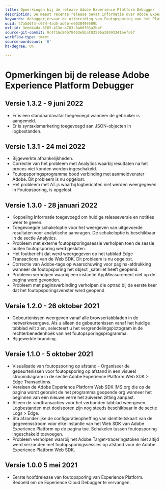 ```yaml
---
title: Opmerkingen bij de release Adobe Experience Platform Debugger
description: De meest recente release bevat informatie over Adobe Experience Platform Debugger.
keywords: debugger;ervaar de uitbreiding van Foutopsporing van het Platform;chroom;uitbreiding;versie nota's
uuid: 47a5d6f3-c074-4ad5-ad4b-e6030496689b
exl-id: 3eed44da-5f85-413e-a783-3a0df03a2baf
source-git-commit: 9c4f16c84b78403e5baf02595a38093341eefa67
workflow-type: tm+mt
source-wordcount: '0'
ht-degree: 0%

---
```


# Opmerkingen bij de release Adobe Experience Platform Debugger

## Versie 1.3.2 - 9 juni 2022

* Er is een standaardavatar toegevoegd wanneer de gebruiker is aangemeld.
* Er is syntaxismarkering toegevoegd aan JSON-objecten in logbestanden.

## Versie 1.3.1 - 24 mei 2022

* Bijgewerkte afhankelijkheden.
* Correctie van het probleem met Analytics waarbij resultaten na het proces niet konden worden ingeschakeld.
* Foutopsporingsprogramma bood verbinding met aanmeldvenster Adobe. Dit probleem is nu opgelost.
* Het probleem met AT.js waarbij logberichten niet werden weergegeven in Foutopsporing, is opgelost.

## Versie 1.3.0 - 28 januari 2022

* Koppeling Informatie toegevoegd om huidige releaseversie en notities weer te geven.
* Toegevoegde schakeloptie voor het weergeven van uitgevoerde resultaten voor analytische aanvragen. De schakeloptie is beschikbaar in de sectie Analytics.
* Probleem met externe foutopsporingssessie verholpen toen de sessie buiten foutopsporing werd gesloten.
* Het foutbericht dat werd weergegeven op het tabblad Edge Transactions van de Web SDK. Dit probleem is nu opgelost.
* Correctie van Adobe-tags op waarschuwing voor pagina-afdrukking wanneer de foutopsporing het object _satelliet heeft geopend.
* Probleem verholpen waarbij een instantie AppMeasurement niet op de pagina werd gevonden.
* Probleem met paginaverbinding verholpen die optrad bij de eerste keer dat het foutopsporingsvenster werd geopend.

## Versie 1.2.0 - 26 oktober 2021

* Gebeurtenissen weergeven vanaf alle browsertabbladen in de netwerkweergave. Als u alleen de gebeurtenissen vanaf het huidige tabblad wilt zien, selecteert u het vergrendelingspictogram in de rechterbenedenhoek van het foutopsporingsprogramma.
* Bijgewerkte branding.

## Versie 1.1.0 - 5 oktober 2021

* Visualisatie van foutopsporing op afstand - Organiseer de gebeurtenissen voor foutopsporing op afstand in een visueel stroomdiagram in de sectie Adobe Experience Platform Web SDK > Edge Transactions.
* Vereisen de Adobe Experience Platform Web SDK IMS org die op de pagina wordt gebruikt de het programma geopende org wanneer het beginnen van een nieuwe verre het zuiveren zitting aanpast.
* Alleen de randtransacties voor het verbonden tabblad weergeven. Logbestanden met doelsporen zijn nog steeds beschikbaar in de sectie Logs > Edge.
* Sta afzonderlijke de configuratieopheffing van identiteitskaart van de gegevensstroom voor elke instantie van het Web SDK van Adobe Experience Platform op de pagina toe. Schakelen tussen foutopsporing ingeschakeld toevoegen.
* Probleem verholpen waarbij het Adobe Target-traceringstoken niet altijd werd verzonden met foutopsporingssessies op afstand voor de Adobe Experience Platform Web SDK.

## Versie 1.0.0 5 mei 2021

* Eerste hoofdrelease van foutopsporing van Experience Platform. Bedoeld om de Experience Cloud Debugger te vervangen.
